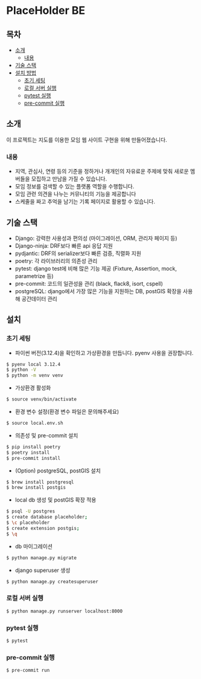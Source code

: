 # PlaceHolder BE

## 목차
- [소개](#소개)
  - [내용](#내용)
- [기술 스택](#기술-스택)
- [설치 방법](#설치)
  - [초기 세팅](#초기-세팅)
  - [로컬 서버 실행](#로컬-서버-실행)
  - [pytest 실행](#pytest-실행)
  - [pre-commit 실행](#pre-commit-실행)

## 소개
이 프로젝트는 지도를 이용한 모임 웹 사이트 구현을 위해 만들어졌습니다.

### 내용
- 지역, 관심사, 연령 등의 기준을 정하거나 개개인의 자유료운 주제에 맞춰 새로운 멤버들을 모집하고 만남을 가질 수 있습니다.
- 모임 정보를 검색할 수 있는 플랫폼 역할을 수행합니다.
- 모임 관련 의견을 나누는 커뮤니티의 기능을 제공합니다
- 스케줄을 짜고 추억을 남기는 기록 페이지로 활용할 수 있습니다.

## 기술 스택
- Django: 강력한 사용성과 편의성 (마이그레이션, ORM, 관리자 페이지 등)
- Django-ninja: DRF보다 빠른 api 응답 지원
- pydjantic: DRF의 serializer보다 빠른 검증, 직렬화 지원
- poetry: 각 라이브러리의 의존성 관리
- pytest: django test에 비해 많은 기능 제공 (Fixture, Assertion, mock, parametrize 등)
- pre-commit: 코드의 일관성을 관리 (black, flack8, isort, cspell)
- postgreSQL: django에서 가장 많은 기능을 지원하는 DB, postGIS 확장을 사용해 공간데이터 관리

## 설치

### 초기 세팅

- 파이썬 버전(3.12.4)을 확인하고 가상환경을 만듭니다. pyenv 사용을 권장합니다.
```bash
$ pyenv local 3.12.4
$ python -V
$ python -m venv venv
```
- 가상환경 활성화
```bash
$ source venv/bin/activate
```
- 환경 변수 설정(환경 변수 파일은 문의해주세요)
```bash
$ source local.env.sh
```
- 의존성 및 pre-commit 설치
```bash
$ pip install poetry
$ poetry install
$ pre-commit install
```
- (Option) postgreSQL, postGIS 설치
```bash
$ brew install postgresql
$ brew install postgis
```
- local db 생성 및 postGIS 확장 적용
```bash
$ psql -U postgres
$ create database placeholder;
$ \c placeholder
$ create extension postgis;
$ \q
```
- db 마이그레이션
```bash
$ python manage.py migrate
```
- django superuser 생성
```bash
$ python manage.py createsuperuser
```

### 로컬 서버 실행
```bash
$ python manage.py runserver localhost:8000
```

### pytest 실행
```bash
$ pytest
```

### pre-commit 실행
```bash
$ pre-commit run
```
